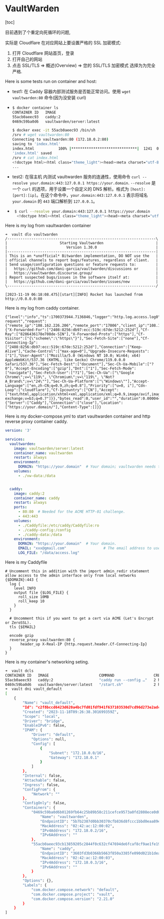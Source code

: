 # VaultWarden

[toc]

目前遇到了个重定向死循环的问题, 

实际是 Cloudflare 在对应网站上要设置严格的 SSL 加密模式: 

1. 打开 Cloudflare 网站首页，登录
2. 打开自己的网站
3. 点击 SSL/TLS => 概述(Overview) => 您的 SSL/TLS 加密模式 选择为为完全严格.

Here is some tests run on container and host:

- test1: 在 Caddy 容器内部测试服务是否能正常访问。使用 `wget vaultwarden:80` 命令(因为没安装 curl)

- ```bash
  $ docker container ls
  CONTAINER ID   IMAGE 
  55acb0aeec93   caddy:2 
  0469c59ba0d6   vaultwarden/server:latest
  
  $ docker exec -it 55acb0aeec93 /bin/sh
  /srv # wget vaultwarden:80
  Connecting to vaultwarden:80 (172.18.0.2:80)
  saving to 'index.html'
  index.html           100% |******************************|  1241  0:00:00 ETA 
  'index.html' saved
  /srv # cat index.html
  <!doctype html><html class="theme_light"><head><meta charset="utf-8"/><meta name="viewport" content="width=1010"/><meta name="theme-color" content="#175DDC"/><title page-title>Vaultwarden Web</title><link rel="apple-touch-icon" sizes="180x180" href="images/apple-touch-icon.png"/><link rel="icon" 
  ...
  
  ```
  
- test2: 在宿主机 内测试 vaultwarden 服务的连通性，使用命令 `curl --resolve your.domain:443:127.0.0.1 https://your.domain`. `--resolve` 是一个 `curl` 的选项，用于设置一个自定义的 DNS 解析。格式为 `[host]:[port]:[ip]`。在这个命令中，`your.domain:443:127.0.0.1` 表示将域名 `your.domain` 的 `443` 端口解析到 `127.0.0.1`。

- ```bash
   $ curl --resolve your.domain:443:127.0.0.1 https://your.domain
    <!doctype html><html class="theme_light"><head><meta charset="utf-8"/><meta name="viewport" content="width=1010"/><meta name="theme-color" content="#175DDC"/><title page-title>Vaultwarden Web</title><link rel="apple-touch-icon" sizes="180x180" href="images/apple-touch-icon.png"/><link rel="icon" 
  ```

Here is my log from vaultwarden container

```Log
➜  vault dlo vaultwarden  
/--------------------------------------------------------------------\
|                        Starting Vaultwarden                        |
|                           Version 1.30.0                           |
|--------------------------------------------------------------------|
| This is an *unofficial* Bitwarden implementation, DO NOT use the   |
| official channels to report bugs/features, regardless of client.   |
| Send usage/configuration questions or feature requests to:         |
|   https://github.com/dani-garcia/vaultwarden/discussions or        |
|   https://vaultwarden.discourse.group/                             |
| Report suspected bugs/issues in the software itself at:            |
|   https://github.com/dani-garcia/vaultwarden/issues/new            |
\--------------------------------------------------------------------/

[2023-11-19 06:18:08.475][start][INFO] Rocket has launched from http://0.0.0.0:80
```


Here is my log from caddy container.

```Log
{"level":"info","ts":1700373944.7136846,"logger":"http.log.access.log0","msg":"handled request","request":{"remote_ip":"108.162.226.206","remote_port":"17006","client_ip":"108.162.226.206","proto":"HTTP/1.1","method":"GET","host":"your.domain","uri":"/","headers":{"X-Forwarded-For":["2408:8256:db97:ecc:519c:67de:5212:252d"],"Cf-Ray":["8286436178e708de-SIN"],"X-Forwarded-Proto":["https"],"Cf-Visitor":["{\"scheme\":\"https\"}"],"Sec-Fetch-Site":["none"],"Cf-Connecting-Ip":["2408:8256:db97:ecc:519c:67de:5212:252d"],"Connection":["Keep-Alive"],"Cache-Control":["max-age=0"],"Upgrade-Insecure-Requests":["1"],"User-Agent":["Mozilla/5.0 (Windows NT 10.0; Win64; x64) AppleWebKit/537.36 (KHTML, like Gecko) Chrome/119.0.0.0 Safari/537.36"],"Sec-Fetch-Dest":["document"],"Sec-Ch-Ua-Mobile":["?0"],"Accept-Encoding":["gzip"],"Dnt":["1"],"Sec-Fetch-Mode":["navigate"],"Sec-Fetch-User":["?1"],"Sec-Ch-Ua":["\"Google Chrome\";v=\"119\", \"Chromium\";v=\"119\", \"Not?A_Brand\";v=\"24\""],"Sec-Ch-Ua-Platform":["\"Windows\""],"Accept-Language":["en,zh-CN;q=0.9,zh;q=0.8"],"Priority":["u=0, i"],"Cdn-Loop":["cloudflare"],"Cf-Ipcountry":["CN"],"Accept":["text/html,application/xhtml+xml,application/xml;q=0.9,image/avif,image/webp,image/apng,*/*;q=0.8,application/signed-exchange;v=b3;q=0.7"]}},"bytes_read":0,"user_id":"","duration":0.000044439,"size":0,"status":308,"resp_headers":{"Server":["Caddy"],"Connection":["close"],"Location":["https://your.domain/"],"Content-Type":[]}}
```

Here is my docker-compose.yml to start vaultwarden container and http reverse
proxy container caddy.

```yaml
version: '3'

services:
  vaultwarden:
    image: vaultwarden/server:latest
    container_name: vaultwarden
    restart: always
    environment:
      DOMAIN: "https://your.domain"  # Your domain; vaultwarden needs to know it's https to work properly with attachments
    volumes:
      - ./vw-data:/data


  caddy:
    image: caddy:2
    container_name: caddy
    restart: always
    ports:
      - 80:80  # Needed for the ACME HTTP-01 challenge.
      - 443:443
    volumes:
      - ./Caddyfile:/etc/caddy/Caddyfile:ro
      - ./caddy-config:/config
      - ./caddy-data:/data
    environment:
      DOMAIN: "https://your.domain"  # Your domain.
      EMAIL: "xxx@gmail.com"                 # The email address to use for ACME registration.
      LOG_FILE: "/data/access.log"

```


Here is my Caddyfile

```Caddy
# Uncomment this in addition with the import admin_redir statement allow access to the admin interface only from local networks
{$DOMAIN}:443 {
  log {
    level INFO
    output file {$LOG_FILE} {
      roll_size 10MB
      roll_keep 10
    }
  }

  # Uncomment this if you want to get a cert via ACME (Let's Encrypt or ZeroSSL).
  tls {$EMAIL}

  encode gzip
  reverse_proxy vaultwarden:80 {
       header_up X-Real-IP {http.request.header.Cf-Connecting-Ip}
  }
}
```

Here is my container's networking seting.

```bash
➜  vault dcls                                                 
CONTAINER ID   IMAGE                       COMMAND                  CREATED       STATUS                 PORTS                                                                                         NAMES
55acb0aeec93   caddy:2                     "caddy run --config …"   2 hours ago   Up 2 hours             0.0.0.0:80->80/tcp, :::80->80/tcp, 0.0.0.0:443->443/tcp, :::443->443/tcp, 443/udp, 2019/tcp   caddy
0469c59ba0d6   vaultwarden/server:latest   "/start.sh"              2 hours ago   Up 2 hours (healthy)   80/tcp, 3012/tcp                                                                              vaultwarden
➜  vault dni vault_default
[
    {
        "Name": "vault_default",
        "Id": "c2f8bccd6423d620a4bc7fd01fdf941f637103530d7cd96d273e2adc072a53f3",
        "Created": "2023-11-18T09:26:38.301699359Z",
        "Scope": "local",
        "Driver": "bridge",
        "EnableIPv6": false,
        "IPAM": {
            "Driver": "default",
            "Options": null,
            "Config": [
                {
                    "Subnet": "172.18.0.0/16",
                    "Gateway": "172.18.0.1"
                }
            ]
        },
        "Internal": false,
        "Attachable": false,
        "Ingress": false,
        "ConfigFrom": {
            "Network": ""
        },
        "ConfigOnly": false,
        "Containers": {
            "0469c59ba0d6b01269fb64c25b89b58c211cefce9573a0fd2808ece0d0b3243e": {
                "Name": "vaultwarden",
                "EndpointID": "5b7b2387d0bb30370cfb836d8fccc1bbd0eaa89e7e9354795b9b3a21ce8e7ec5",
                "MacAddress": "02:42:ac:12:00:02",
                "IPv4Address": "172.18.0.2/16",
                "IPv6Address": ""
            },
            "55acb0aeec93cb13859205c2844f0c632cf47694de6fcaf8cf9ae1fe19bed25d": {
                "Name": "caddy",
                "EndpointID": "3603fd3b0366b5663f850a3385fe090d021b1dea2f445cd71cff419a65d55d6e",
                "MacAddress": "02:42:ac:12:00:03",
                "IPv4Address": "172.18.0.3/16",
                "IPv6Address": ""
            }
        },
        "Options": {},
        "Labels": {
            "com.docker.compose.network": "default",
            "com.docker.compose.project": "vault",
            "com.docker.compose.version": "2.21.0"
        }
    }
]
```

